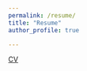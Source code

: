 ```yaml
---
permalink: /resume/
title: "Resume"
author_profile: true

---
```


[CV](https://github.com/abhishek-jana/abhishek-jana.github.io/blob/master/Abhishek_Jana_resume.pdf)
